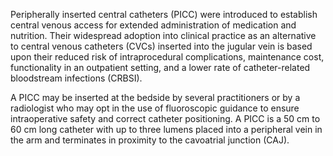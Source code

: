 Peripherally inserted central catheters (PICC) were introduced to establish central venous access for extended administration of medication and nutrition. Their widespread adoption into clinical practice as an alternative to central venous catheters (CVCs) inserted into the jugular vein is based upon their reduced risk of intraprocedural complications, maintenance cost, functionality in an outpatient setting, and a lower rate of catheter-related bloodstream infections (CRBSI).

A PICC may be inserted at the bedside by several practitioners or by a radiologist who may opt in the use of fluoroscopic guidance to ensure intraoperative safety and correct catheter positioning. A PICC is a 50 cm to 60 cm long catheter with up to three lumens placed into a peripheral vein in the arm and terminates in proximity to the cavoatrial junction (CAJ).